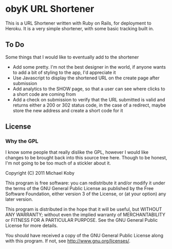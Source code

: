 # obyK URL Shortener
This is a URL Shortener written with Ruby on Rails, for deployment to Heroku. It is a very simple shortener, with some basic tracking built in.

## To Do
Some things that I would like to eventually add to the shortener

* Add some pretty. I'm not the best designer in the world, if anyone wants to add a bit of styling to the app, I'd appreciate it
* Use Javascript to display the shortened URL on the create page after submission
* Add analytics to the SHOW page, so that a user can see where clicks to a short code are coming from
* Add a check on submission to verify that the URL submitted is valid and returns either a 200 or 302 status code, in the case of a redirect, maybe store the new address and create a short code for it

## License

### Why the GPL
I know some people that really dislike the GPL, however I would like changes to be brought back into this source tree here.  Though to be honest, I'm not going to be too much of a stickler about it.

Copyright (C) 2011 Michael Koby

This program is free software: you can redistribute it and/or modify
it under the terms of the GNU General Public License as published by
the Free Software Foundation, either version 3 of the License, or
(at your option) any later version.

This program is distributed in the hope that it will be useful,
but WITHOUT ANY WARRANTY; without even the implied warranty of
MERCHANTABILITY or FITNESS FOR A PARTICULAR PURPOSE.  See the
GNU General Public License for more details.

You should have received a copy of the GNU General Public License
along with this program.  If not, see <http://www.gnu.org/licenses/>.

